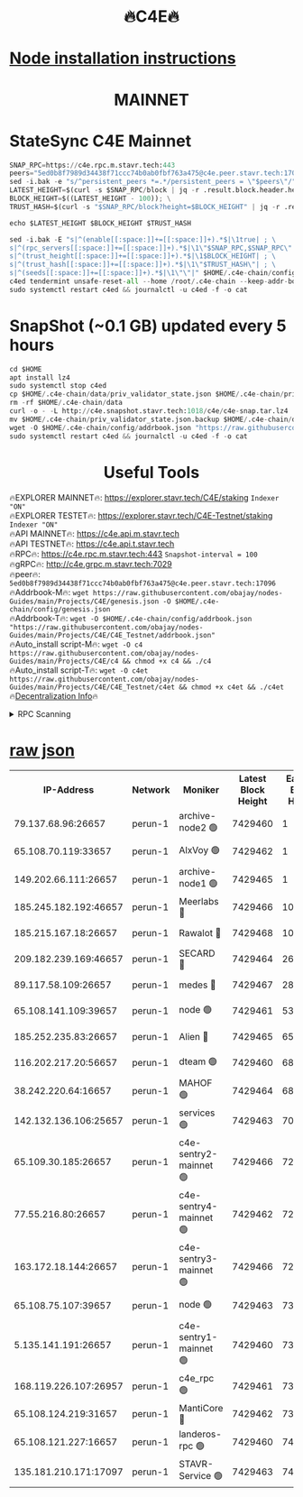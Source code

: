 <h1 align="center"> 🔥C4E🔥</h1>

[Node installation instructions](https://github.com/obajay/nodes-Guides/tree/main/Projects/C4E)
=

<h1 align="center"> MAINNET</h1>

# StateSync C4E Mainnet
```python
SNAP_RPC=https://c4e.rpc.m.stavr.tech:443
peers="5ed0b8f7989d34438f71ccc74b0ab0fbf763a475@c4e.peer.stavr.tech:17096"
sed -i.bak -e "s/^persistent_peers *=.*/persistent_peers = \"$peers\"/" $HOME/.c4e-chain/config/config.toml
LATEST_HEIGHT=$(curl -s $SNAP_RPC/block | jq -r .result.block.header.height); \
BLOCK_HEIGHT=$((LATEST_HEIGHT - 100)); \
TRUST_HASH=$(curl -s "$SNAP_RPC/block?height=$BLOCK_HEIGHT" | jq -r .result.block_id.hash)

echo $LATEST_HEIGHT $BLOCK_HEIGHT $TRUST_HASH

sed -i.bak -E "s|^(enable[[:space:]]+=[[:space:]]+).*$|\1true| ; \
s|^(rpc_servers[[:space:]]+=[[:space:]]+).*$|\1\"$SNAP_RPC,$SNAP_RPC\"| ; \
s|^(trust_height[[:space:]]+=[[:space:]]+).*$|\1$BLOCK_HEIGHT| ; \
s|^(trust_hash[[:space:]]+=[[:space:]]+).*$|\1\"$TRUST_HASH\"| ; \
s|^(seeds[[:space:]]+=[[:space:]]+).*$|\1\"\"|" $HOME/.c4e-chain/config/config.toml
c4ed tendermint unsafe-reset-all --home /root/.c4e-chain --keep-addr-book
sudo systemctl restart c4ed && journalctl -u c4ed -f -o cat
```
# SnapShot (~0.1 GB) updated every 5 hours
```python
cd $HOME
apt install lz4
sudo systemctl stop c4ed
cp $HOME/.c4e-chain/data/priv_validator_state.json $HOME/.c4e-chain/priv_validator_state.json.backup
rm -rf $HOME/.c4e-chain/data
curl -o - -L http://c4e.snapshot.stavr.tech:1018/c4e/c4e-snap.tar.lz4 | lz4 -c -d - | tar -x -C $HOME/.c4e-chain --strip-components 2
mv $HOME/.c4e-chain/priv_validator_state.json.backup $HOME/.c4e-chain/data/priv_validator_state.json
wget -O $HOME/.c4e-chain/config/addrbook.json "https://raw.githubusercontent.com/obajay/nodes-Guides/main/Projects/C4E/addrbook.json"
sudo systemctl restart c4ed && journalctl -u c4ed -f -o cat
```
 <h1 align="center"> Useful Tools</h1>

🔥EXPLORER MAINNET🔥:  https://explorer.stavr.tech/C4E/staking            `Indexer "ON"` \
🔥EXPLORER TESTET🔥:   https://explorer.stavr.tech/C4E-Testnet/staking     `Indexer "ON"` \
🔥API MAINNET🔥:       https://c4e.api.m.stavr.tech \
🔥API TESTNET🔥:       https://c4e.api.t.stavr.tech \
🔥RPC🔥:               https://c4e.rpc.m.stavr.tech:443                  `Snapshot-interval = 100` \
🔥gRPC🔥:              http://c4e.grpc.m.stavr.tech:7029 \
🔥peer🔥:              `5ed0b8f7989d34438f71ccc74b0ab0fbf763a475@c4e.peer.stavr.tech:17096` \
🔥Addrbook-M🔥:    ```wget https://raw.githubusercontent.com/obajay/nodes-Guides/main/Projects/C4E/genesis.json -O $HOME/.c4e-chain/config/genesis.json``` \
🔥Addrbook-T🔥:    ```wget -O $HOME/.c4e-chain/config/addrbook.json "https://raw.githubusercontent.com/obajay/nodes-Guides/main/Projects/C4E/C4E_Testnet/addrbook.json"``` \
🔥Auto_install script-M🔥: ```wget -O c4 https://raw.githubusercontent.com/obajay/nodes-Guides/main/Projects/C4E/c4 && chmod +x c4 && ./c4``` \
🔥Auto_install script-T🔥: ```wget -O c4et https://raw.githubusercontent.com/obajay/nodes-Guides/main/Projects/C4E/C4E_Testnet/c4et && chmod +x c4et && ./c4et``` \
🔥[Decentralization Info](https://github.com/obajay/StateSync-snapshots/tree/main/Projects/C4E/Decentralization)🔥




<details>
<summary>RPC Scanning</summary>

<h2 align="center"> We scan nodes in real time every 4 hours. And we provide the final result of RPC endpoints.
We cannot influence the operation of these nodes in any way. </h2>


```python
If Voting Power is higher than 0 --> then the Node is a validator of the network and may be subject to attack and be a potential threat to the chain.
```
```python
We marked such validators with a red symbol
```

</details>

[raw json](https://rpc-check.c4e.stavr.tech/c4e/rpc-c4e-result.json)
=



<table><tr><th>IP-Address</th><th>Network</th><th>Moniker</th><th>Latest Block Height</th><th>Earliest Block Height</th><th>Catching Up</th><th>Tx Index</th><th>Voting Power</th><th>Scan Time</th></tr><tr><td>79.137.68.96:26657</td><td>perun-1</td><td>archive-node2 🟢</td><td>7429460</td><td>1</td><td>False</td><td>on</td><td>0</td><td>2024-03-03T14:55:36.936776068UTC</td></tr><tr><td>65.108.70.119:33657</td><td>perun-1</td><td>AlxVoy 🟢</td><td>7429462</td><td>1</td><td>False</td><td>on</td><td>0</td><td>2024-03-03T14:55:50.794597190UTC</td></tr><tr><td>149.202.66.111:26657</td><td>perun-1</td><td>archive-node1 🟢</td><td>7429465</td><td>1</td><td>False</td><td>on</td><td>0</td><td>2024-03-03T14:56:05.024442280UTC</td></tr><tr><td>185.245.182.192:46657</td><td>perun-1</td><td>Meerlabs 🔴</td><td>7429466</td><td>1051501</td><td>False</td><td>on</td><td>344614</td><td>2024-03-03T14:56:10.146721469UTC</td></tr><tr><td>185.215.167.18:26657</td><td>perun-1</td><td>Rawalot 🔴</td><td>7429468</td><td>1090501</td><td>False</td><td>on</td><td>450091</td><td>2024-03-03T14:56:21.228614768UTC</td></tr><tr><td>209.182.239.169:46657</td><td>perun-1</td><td>SECARD 🔴</td><td>7429464</td><td>2616101</td><td>False</td><td>off</td><td>749308</td><td>2024-03-03T14:56:02.430904965UTC</td></tr><tr><td>89.117.58.109:26657</td><td>perun-1</td><td>medes 🔴</td><td>7429467</td><td>2826001</td><td>False</td><td>off</td><td>891025</td><td>2024-03-03T14:56:16.799214297UTC</td></tr><tr><td>65.108.141.109:39657</td><td>perun-1</td><td>node 🟢</td><td>7429461</td><td>5303301</td><td>False</td><td>on</td><td>0</td><td>2024-03-03T14:55:39.336217942UTC</td></tr><tr><td>185.252.235.83:26657</td><td>perun-1</td><td>Alien 🔴</td><td>7429465</td><td>6502501</td><td>False</td><td>on</td><td>648215</td><td>2024-03-03T14:56:05.330158542UTC</td></tr><tr><td>116.202.217.20:56657</td><td>perun-1</td><td>dteam 🟢</td><td>7429460</td><td>6800901</td><td>False</td><td>on</td><td>0</td><td>2024-03-03T14:55:36.626052014UTC</td></tr><tr><td>38.242.220.64:16657</td><td>perun-1</td><td>MAHOF 🟢</td><td>7429464</td><td>6885501</td><td>False</td><td>on</td><td>0</td><td>2024-03-03T14:56:02.725929934UTC</td></tr><tr><td>142.132.136.106:25657</td><td>perun-1</td><td>services 🟢</td><td>7429463</td><td>7012001</td><td>False</td><td>on</td><td>0</td><td>2024-03-03T14:55:53.384741715UTC</td></tr><tr><td>65.109.30.185:26657</td><td>perun-1</td><td>c4e-sentry2-mainnet 🟢</td><td>7429466</td><td>7284001</td><td>False</td><td>on</td><td>0</td><td>2024-03-03T14:56:09.846232416UTC</td></tr><tr><td>77.55.216.80:26657</td><td>perun-1</td><td>c4e-sentry4-mainnet 🟢</td><td>7429462</td><td>7297001</td><td>False</td><td>on</td><td>0</td><td>2024-03-03T14:55:50.432129454UTC</td></tr><tr><td>163.172.18.144:26657</td><td>perun-1</td><td>c4e-sentry3-mainnet 🟢</td><td>7429466</td><td>7297001</td><td>False</td><td>on</td><td>0</td><td>2024-03-03T14:56:10.414403942UTC</td></tr><tr><td>65.108.75.107:39657</td><td>perun-1</td><td>node 🟢</td><td>7429463</td><td>7300001</td><td>False</td><td>on</td><td>0</td><td>2024-03-03T14:55:53.690817971UTC</td></tr><tr><td>5.135.141.191:26657</td><td>perun-1</td><td>c4e-sentry1-mainnet 🟢</td><td>7429460</td><td>7300501</td><td>False</td><td>on</td><td>0</td><td>2024-03-03T14:55:36.084062343UTC</td></tr><tr><td>168.119.226.107:26957</td><td>perun-1</td><td>c4e_rpc 🟢</td><td>7429461</td><td>7329461</td><td>False</td><td>on</td><td>0</td><td>2024-03-03T14:55:43.662180127UTC</td></tr><tr><td>65.108.124.219:31657</td><td>perun-1</td><td>MantiCore 🔴</td><td>7429462</td><td>7329462</td><td>False</td><td>off</td><td>729722</td><td>2024-03-03T14:55:50.081557131UTC</td></tr><tr><td>65.108.121.227:16657</td><td>perun-1</td><td>landeros-rpc 🟢</td><td>7429460</td><td>7422001</td><td>False</td><td>on</td><td>0</td><td>2024-03-03T14:55:36.389663752UTC</td></tr><tr><td>135.181.210.171:17097</td><td>perun-1</td><td>STAVR-Service 🟢</td><td>7429463</td><td>7427101</td><td>False</td><td>on</td><td>0</td><td>2024-03-03T14:55:54.012103764UTC</td></tr></table>

